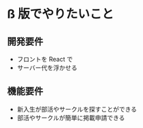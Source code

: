 # ß 版でやりたいこと

## 開発要件

- フロントを React で
- サーバー代を浮かせる

## 機能要件

- 新入生が部活やサークルを探すことができる
- 部活やサークルが簡単に掲載申請できる
